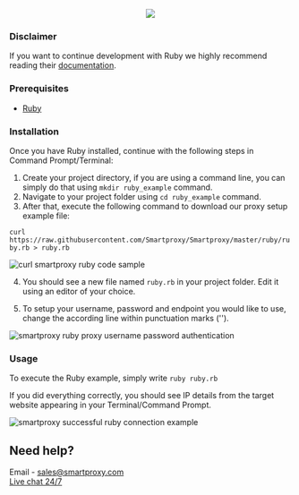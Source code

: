 <p align="center">
    <a href="https://smartproxy.com/"><img src="https://snipboard.io/3IyORg.jpg"></a>
  </a>
</p>

### Disclaimer

If you want to continue development with Ruby we highly recommend reading their [documentation](https://www.ruby-lang.org/en/documentation/).

### Prerequisites

* [Ruby](https://www.ruby-lang.org/en/downloads/)

### Installation

Once you have Ruby installed, continue with the following steps in Command Prompt/Terminal:

1. Create your project directory, if you are using a command line, you can simply do that using `mkdir ruby_example` command.
2. Navigate to your project folder using `cd ruby_example` command.
3. After that, execute the following command to download our proxy setup example file:

`curl https://raw.githubusercontent.com/Smartproxy/Smartproxy/master/ruby/ruby.rb > ruby.rb`

<img src="https://i.imgur.com/sHxuSIz.png" alt="curl smartproxy ruby code sample">

4. You should see a new file named `ruby.rb` in your project folder. Edit it using an editor of your choice.

5. To setup your username, password and endpoint you would like to use, change the according line within punctuation marks ('').

<img src="https://i.imgur.com/aHRRPlH.png" alt="smartproxy ruby proxy username password authentication">

### Usage

To execute the Ruby example, simply write `ruby ruby.rb`

If you did everything correctly, you should see IP details from the target website appearing in your Terminal/Command Prompt.

<img src="https://i.imgur.com/IER1nbE.png" alt="smartproxy successful ruby connection example">

## Need help?
Email - sales@smartproxy.com
<br><a href="https://smartproxy.com">Live chat 24/7</a>

